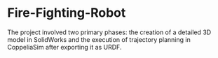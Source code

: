 # Fire-Fighting-Robot
The project involved two primary phases: the creation of a detailed 3D model in SolidWorks and the execution of trajectory planning in CoppeliaSim after exporting it as URDF. 
